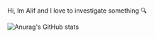 Hi, Im Alif and I love to investigate something 🔍 

![Anurag's GitHub stats](https://github-readme-stats.vercel.app/api?username=F4KEHOOMAN&show_icons=true&theme=dracula)
